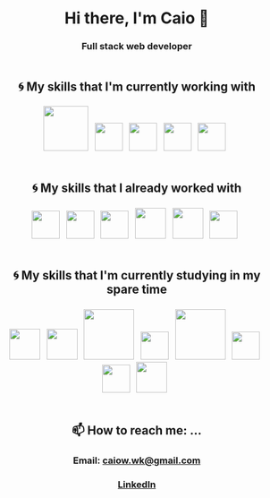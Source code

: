 # <div align=center>Hi there, I'm Caio 👋</div>
### <div align=center>Full stack web developer</div><br/>

## <div align=center>:cyclone: My skills that I'm currently working with</div>
### <div align=center> <img src="https://upload.wikimedia.org/wikipedia/commons/thumb/5/5c/AWS_Simple_Icons_AWS_Cloud.svg/1024px-AWS_Simple_Icons_AWS_Cloud.svg.png" width='80' /> &nbsp; <img src="https://cdn.freebiesupply.com/logos/large/2x/kotlin-1-logo-png-transparent.png"  width=50 /> &nbsp; <img src="https://www.bairesdev.com/wp-content/uploads/2021/05/terraform-icon.svg" width=50 /> &nbsp; <img src="https://cncf-branding.netlify.app/img/projects/argo/icon/color/argo-icon-color.png" width=50 /> &nbsp; <img src="https://www.pinclipart.com/picdir/middle/336-3363961_spring-boot-cloud-microservices-clipart.png" width=50 /> &nbsp;   </div><br/>

## <div align=center>:cyclone: My skills that I already worked with</div>
### <div align=center> <img src='https://seeklogo.com/images/N/nestjs-logo-09342F76C0-seeklogo.com.png' width='50' /> &nbsp;  <img src='https://upload.wikimedia.org/wikipedia/commons/thumb/4/4c/Typescript_logo_2020.svg/512px-Typescript_logo_2020.svg.png' width='50' /> &nbsp;  <img src='https://cdn.iconscout.com/icon/free/png-512/google-cloud-2038785-1721675.png' width='50' /> &nbsp; <img src="https://upload.wikimedia.org/wikipedia/commons/thumb/9/95/Vue.js_Logo_2.svg/555px-Vue.js_Logo_2.svg.png" width='55' /> &nbsp;  <img src='https://avatars2.githubusercontent.com/u/1335026?v=3&s=400' width='55' /> &nbsp;    <img src='https://upload.wikimedia.org/wikipedia/commons/thumb/e/e9/Jenkins_logo.svg/1200px-Jenkins_logo.svg.png' width='50' /> &nbsp;  </div><br/>

## <div align=center>:cyclone: My skills that I'm currently studying in my spare time</div>
### <div align=center>  <img src='https://seeklogo.com/images/R/react-logo-7B3CE81517-seeklogo.com.png' width='55' /> &nbsp; <img src='https://assets.vercel.com/image/upload/v1607554385/repositories/next-js/next-logo.png' width='55' /> &nbsp;   <img src='https://cdn.worldvectorlogo.com/logos/redux-saga.svg' width='90' /> &nbsp;    <img src='https://raw.githubusercontent.com/styled-components/brand/master/styled-components.png' width='50' /> &nbsp;   <img src="https://dwglogo.com/wp-content/uploads/2017/08/Go_logo_aqua.png" width=90 /> &nbsp;  <img src='https://seeklogo.com/images/N/nodejs-logo-FBE122E377-seeklogo.com.png' width='50' />  &nbsp; <img src='https://cdn.worldvectorlogo.com/logos/postgresql.svg' width='50' />  &nbsp;  <img src='https://img.icons8.com/color/452/mongodb.png' width='55' /> &nbsp;  </div><br/>


<!--
## <div align=center>🤔 I’m looking for help with ...</div>
### <div align=center></div><br/>
-->

## <div align=center>📫 How to reach me: ...</div>
### <div align=center>Email: caiow.wk@gmail.com</div>
### <div align=center>[LinkedIn](https://www.linkedin.com/in/kxk/)</div><br/>
